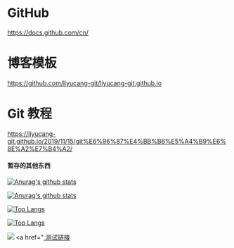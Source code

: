 # GitHub
https://docs.github.com/cn/
# 博客模板
https://github.com/liyucang-git/liyucang-git.github.io

# Git 教程
https://liyucang-git.github.io/2019/11/15/git%E6%96%87%E4%BB%B6%E5%A4%B9%E6%8E%A2%E7%B4%A2/

#### 暂存的其他东西  
[![Anurag's github stats](https://github-readme-stats.vercel.app/api?username=DowneyRem&show_icons=true&count_private=true&hide=issues,contribs&theme=merko)](https://github.com/anuraghazra/github-readme-stats)   

[![Anurag's github stats](https://github-readme-stats.vercel.app/api?username=DowneyRem&show_icons=true&count_private=true&hide=issues&theme=merko)](https://github.com/anuraghazra/github-readme-stats)   

[![Top Langs](https://github-readme-stats.vercel.app/api/top-langs/?username=DowneyRem&layout=compact&theme=merko)](https://github.com/anuraghazra/github-readme-stats)  

[![Top Langs](https://github-readme-stats.vercel.app/api/top-langs/?username=DowneyRem&&theme=merko)](https://github.com/anuraghazra/github-readme-stats)  


<a href="https://github.com/anuraghazra/github-readme-stats">
  <img align="left" src="https://github-readme-stats.vercel.app/api/pin/?username=anuraghazra&repo=github-readme-stats" />
</a>


<a href="<a href="legado://import/bookSource?src={https://gj.legado.cc/legado/?url=https://miaogongzi.lanzout.com/ive4Q0rs78xe&type=down}"> 测试链接 
</a>
